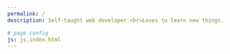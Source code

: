 ```yaml
---
permalink: /
description: Self-taught web developer.<br>Loves to learn new things.

# page config
js: js.index.html
---
```


